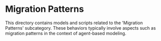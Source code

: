 # Migration Patterns

This directory contains models and scripts related to the 'Migration Patterns' subcategory. These behaviors typically involve aspects such as migration patterns in the context of agent-based modeling.
